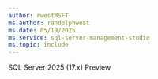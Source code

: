 ```yaml
---
author: rwestMSFT
ms.author: randolphwest
ms.date: 05/19/2025
ms.service: sql-server-management-studio
ms.topic: include
---
```

 SQL Server 2025 (17.x) Preview 
